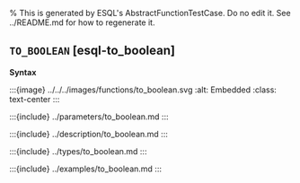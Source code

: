 % This is generated by ESQL's AbstractFunctionTestCase. Do no edit it. See ../README.md for how to regenerate it.

## `TO_BOOLEAN` [esql-to_boolean]

**Syntax**

:::{image} ../../../images/functions/to_boolean.svg
:alt: Embedded
:class: text-center
:::


:::{include} ../parameters/to_boolean.md
:::

:::{include} ../description/to_boolean.md
:::

:::{include} ../types/to_boolean.md
:::

:::{include} ../examples/to_boolean.md
:::
